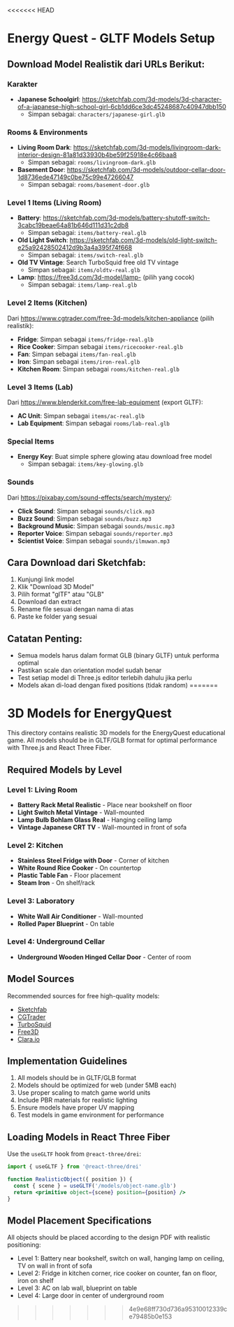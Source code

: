 <<<<<<< HEAD
# Energy Quest - GLTF Models Setup

## Download Model Realistik dari URLs Berikut:

### Karakter
- **Japanese Schoolgirl**: https://sketchfab.com/3d-models/3d-character-of-a-japanese-high-school-girl-6cb1dd6ce3dc45248687c40947dbb150
  - Simpan sebagai: `characters/japanese-girl.glb`

### Rooms & Environments
- **Living Room Dark**: https://sketchfab.com/3d-models/livingroom-dark-interior-design-81a81d33930b4be59f25918e4c66baa8
  - Simpan sebagai: `rooms/livingroom-dark.glb`
- **Basement Door**: https://sketchfab.com/3d-models/outdoor-cellar-door-1d8736ede47149c0be75c99e47266047
  - Simpan sebagai: `rooms/basement-door.glb`

### Level 1 Items (Living Room)
- **Battery**: https://sketchfab.com/3d-models/battery-shutoff-switch-3cabc19beae64a81b646d111d31c2db8
  - Simpan sebagai: `items/battery-real.glb`
- **Old Light Switch**: https://sketchfab.com/3d-models/old-light-switch-e25a92428502412d9b3a4a395f74f668
  - Simpan sebagai: `items/switch-real.glb`
- **Old TV Vintage**: Search TurboSquid free old TV vintage
  - Simpan sebagai: `items/oldtv-real.glb`
- **Lamp**: https://free3d.com/3d-model/lamp- (pilih yang cocok)
  - Simpan sebagai: `items/lamp-real.glb`

### Level 2 Items (Kitchen)
Dari https://www.cgtrader.com/free-3d-models/kitchen-appliance (pilih realistik):
- **Fridge**: Simpan sebagai `items/fridge-real.glb`
- **Rice Cooker**: Simpan sebagai `items/ricecooker-real.glb`
- **Fan**: Simpan sebagai `items/fan-real.glb`
- **Iron**: Simpan sebagai `items/iron-real.glb`
- **Kitchen Room**: Simpan sebagai `rooms/kitchen-real.glb`

### Level 3 Items (Lab)
Dari https://www.blenderkit.com/free-lab-equipment (export GLTF):
- **AC Unit**: Simpan sebagai `items/ac-real.glb`
- **Lab Equipment**: Simpan sebagai `rooms/lab-real.glb`

### Special Items
- **Energy Key**: Buat simple sphere glowing atau download free model
  - Simpan sebagai: `items/key-glowing.glb`

### Sounds
Dari https://pixabay.com/sound-effects/search/mystery/:
- **Click Sound**: Simpan sebagai `sounds/click.mp3`
- **Buzz Sound**: Simpan sebagai `sounds/buzz.mp3`
- **Background Music**: Simpan sebagai `sounds/music.mp3`
- **Reporter Voice**: Simpan sebagai `sounds/reporter.mp3`
- **Scientist Voice**: Simpan sebagai `sounds/ilmuwan.mp3`

## Cara Download dari Sketchfab:
1. Kunjungi link model
2. Klik "Download 3D Model"
3. Pilih format "glTF" atau "GLB"
4. Download dan extract
5. Rename file sesuai dengan nama di atas
6. Paste ke folder yang sesuai

## Catatan Penting:
- Semua models harus dalam format GLB (binary GLTF) untuk performa optimal
- Pastikan scale dan orientation model sudah benar
- Test setiap model di Three.js editor terlebih dahulu jika perlu
- Models akan di-load dengan fixed positions (tidak random)
=======
# 3D Models for EnergyQuest

This directory contains realistic 3D models for the EnergyQuest educational game. All models should be in GLTF/GLB format for optimal performance with Three.js and React Three Fiber.

## Required Models by Level

### Level 1: Living Room
- **Battery Rack Metal Realistic** - Place near bookshelf on floor
- **Light Switch Metal Vintage** - Wall-mounted
- **Lamp Bulb Bohlam Glass Real** - Hanging ceiling lamp
- **Vintage Japanese CRT TV** - Wall-mounted in front of sofa

### Level 2: Kitchen
- **Stainless Steel Fridge with Door** - Corner of kitchen
- **White Round Rice Cooker** - On countertop
- **Plastic Table Fan** - Floor placement
- **Steam Iron** - On shelf/rack

### Level 3: Laboratory
- **White Wall Air Conditioner** - Wall-mounted
- **Rolled Paper Blueprint** - On table

### Level 4: Underground Cellar
- **Underground Wooden Hinged Cellar Door** - Center of room

## Model Sources

Recommended sources for free high-quality models:
- [Sketchfab](https://sketchfab.com/)
- [CGTrader](https://www.cgtrader.com/)
- [TurboSquid](https://www.turbosquid.com/)
- [Free3D](https://free3d.com/)
- [Clara.io](https://clara.io/)

## Implementation Guidelines

1. All models should be in GLTF/GLB format
2. Models should be optimized for web (under 5MB each)
3. Use proper scaling to match game world units
4. Include PBR materials for realistic lighting
5. Ensure models have proper UV mapping
6. Test models in game environment for performance

## Loading Models in React Three Fiber

Use the `useGLTF` hook from `@react-three/drei`:

```jsx
import { useGLTF } from '@react-three/drei'

function RealisticObject({ position }) {
  const { scene } = useGLTF('/models/object-name.glb')
  return <primitive object={scene} position={position} />
}
```

## Model Placement Specifications

All objects should be placed according to the design PDF with realistic positioning:
- Level 1: Battery near bookshelf, switch on wall, hanging lamp on ceiling, TV on wall in front of sofa
- Level 2: Fridge in kitchen corner, rice cooker on counter, fan on floor, iron on shelf
- Level 3: AC on lab wall, blueprint on table
- Level 4: Large door in center of underground room
>>>>>>> 4e9e68ff730d736a95310012339ce79485b0e153
